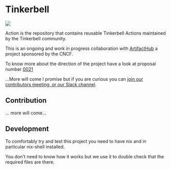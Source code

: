 # Tinkerbell

![](https://img.shields.io/badge/Stability-Experimental-red.svg)

Action is the repository that contains reusable Tinkerbell Actions maintained by
the Tinkerbell community.

This is an ongoing and work in progress collaboration with
[ArtifactHub](https://artifacthub.io) a project sponsored by the CNCF.

To know more about the direction of the project have a look at proposal number
[0021](https://github.com/tinkerbell/proposals/blob/master/proposals/0021/README.md)

...More will come I promise but if you are curious you can [join our contributors
meeting, or our Slack channel](https://tinkerbell.org/community/).

## Contribution

... more will come...

## Development

To comfortably try and test this project you need to have nix and in particular
nix-shell installed.

You don't need to know how it works but we use it to double check that the
required files are there.
